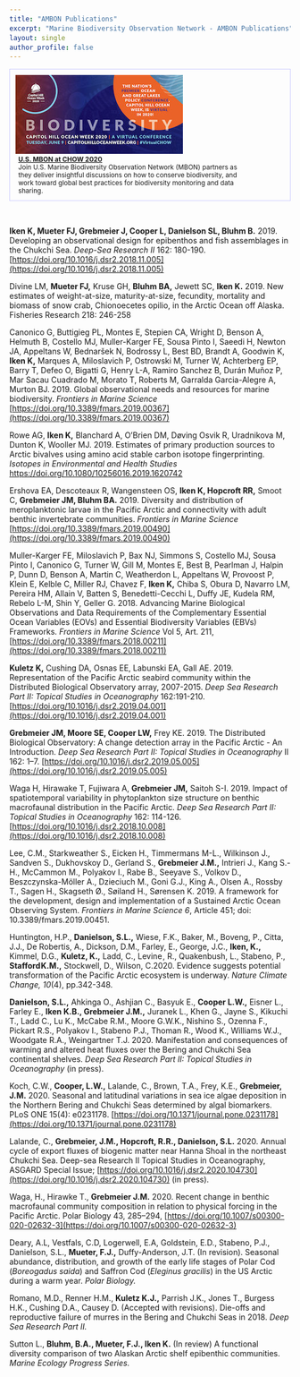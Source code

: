 ```yaml
---
title: "AMBON Publications"
excerpt: "Marine Biodiversity Observation Network - AMBON Publications"
layout: single
author_profile: false
---
```


<div style="padding: 10px; border: 1px solid #ccf; vertical-align:top; display: flex; flex-wrap: wrap;"><div style="width: 330px;"><a href="/pages/chow/"><img src="/images/chow_small.jpg"></a></div><div style="width: 400px; padding-left: 5px; font-size: smaller;"><strong><a href="/pages/chow/">U.S. MBON at CHOW 2020</a></strong><br>Join U.S. Marine Biodiversity Observation Network (MBON) partners as they deliver insightful discussions on how to conserve biodiversity, and work toward global best practices for biodiversity monitoring and data sharing.</div></div>

<p>&nbsp;</p>

**Iken K, Mueter FJ, Grebmeier J, Cooper L, Danielson SL, Bluhm B.** 2019. Developing an observational design for epibenthos and fish assemblages in the Chukchi Sea. _Deep-Sea Research II_ 162: 180-190. [https://doi.org/10.1016/j.dsr2.2018.11.005](https://doi.org/10.1016/j.dsr2.2018.11.005)

Divine LM, **Mueter FJ,** Kruse GH, **Bluhm BA,** Jewett SC, **Iken K.** 2019. New estimates of weight-at-size, maturity-at-size, fecundity, mortality and biomass of snow crab, Chionoecetes opilio, in the Arctic Ocean off Alaska. Fisheries Research 218: 246-258

Canonico G, Buttigieg PL, Montes E, Stepien CA, Wright D, Benson A, Helmuth B, Costello MJ, Muller-Karger FE, Sousa Pinto I, Saeedi H, Newton JA, Appeltans W, Bednaršek N, Bodrossy L, Best BD, Brandt A, Goodwin K, **Iken K,** Marques A, Miloslavich P, Ostrowski M, Turner W, Achterberg EP, Barry T, Defeo O, Bigatti G, Henry L-A, Ramiro Sanchez B, Durán Muñoz P, Mar Sacau Cuadrado M, Morato T, Roberts M, Garralda Garcia-Alegre A, Murton BJ. 2019. Global observational needs and resources for marine biodiversity. _Frontiers in Marine Science_ [https://doi.org/10.3389/fmars.2019.00367](https://doi.org/10.3389/fmars.2019.00367)

Rowe AG, **Iken K,** Blanchard A, O’Brien DM, Døving Osvik R, Uradnikova M, Dunton K, Wooller MJ. 2019. Estimates of primary production sources to Arctic bivalves using amino acid stable carbon isotope fingerprinting. _Isotopes in Environmental and Health Studies_ [https://doi.org/10.1080/10256016.2019.1620742 ](https://doi.org/10.1080/10256016.2019.1620742 )

Ershova EA, Descoteaux R, Wangensteen OS, **Iken K, Hopcroft RR,** Smoot C, **Grebmeier JM, Bluhm BA.** 2019. Diversity and distribution of meroplanktonic larvae in the Pacific Arctic and connectivity with adult benthic invertebrate communities. _Frontiers in Marine Science_ [https://doi.org/10.3389/fmars.2019.00490](https://doi.org/10.3389/fmars.2019.00490)

Muller-Karger FE, Miloslavich P, Bax NJ, Simmons S, Costello MJ, Sousa Pinto I, Canonico G, Turner W, Gill M, Montes E, Best B, Pearlman J, Halpin P, Dunn D, Benson A, Martin C, Weatherdon L, Appeltans W, Provoost P, Klein E, Kelble C, Miller RJ, Chavez F, **Iken K,** Chiba S, Obura D, Navarro LM, Pereira HM, Allain V, Batten S, Benedetti-Cecchi L, Duffy JE, Kudela RM, Rebelo L-M, Shin Y, Geller G. 2018. Advancing Marine Biological Observations and Data Requirements of the Complementary Essential Ocean Variables (EOVs) and Essential Biodiversity Variables (EBVs) Frameworks. _Frontiers in Marine Science_ Vol 5, Art. 211, [https://doi.org/10.3389/fmars.2018.00211](https://doi.org/10.3389/fmars.2018.00211)

**Kuletz K,** Cushing DA, Osnas EE, Labunski EA, Gall AE. 2019. Representation of the Pacific Arctic seabird community within the Distributed Biological Observatory array, 2007-2015. _Deep Sea Research Part II: Topical Studies in Oceanography_ 162:191-210. [https://doi.org/10.1016/j.dsr2.2019.04.001](https://doi.org/10.1016/j.dsr2.2019.04.001)

**Grebmeier JM, Moore SE, Cooper LW,** Frey KE. 2019. The Distributed Biological Observatory: A change detection array in the Pacific Arctic - An Introduction. _Deep Sea Research Part II: Topical Studies in Oceanography_ II 162: 1–7. [https://doi.org/10.1016/j.dsr2.2019.05.005](https://doi.org/10.1016/j.dsr2.2019.05.005)

Waga H, Hirawake T, Fujiwara A, **Grebmeier JM,** Saitoh S-I.  2019. Impact of spatiotemporal variability in phytoplankton size structure on benthic macrofaunal distribution in the Pacific Arctic. _Deep Sea Research Part II: Topical Studies in Oceanography_ 162: 114-126. [https://doi.org/10.1016/j.dsr2.2018.10.008](https://doi.org/10.1016/j.dsr2.2018.10.008)

Lee, C.M., Starkweather S., Eicken H., Timmermans M-L., Wilkinson J., Sandven S., Dukhovskoy D., Gerland S., **Grebmeier J.M.,** Intrieri J., Kang S.-H., McCammon M., Polyakov I., Rabe B., Seeyave S., Volkov D., Beszczynska-Möller A., Dzieciuch M., Goni G.J., King A., Olsen A., Rossby T., Sagen H., Skagseth Ø., Søiland H., Sørensen K. 2019. A framework for the development, design and implementation of a Sustained Arctic Ocean Observing System. _Frontiers in Marine Science 6_, Article 451; doi: 10.3389/fmars.2019.00451.

Huntington, H.P., **Danielson, S.L.,** Wiese, F.K., Baker, M., Boveng, P., Citta, J.J., De Robertis, A., Dickson, D.M., Farley, E., George, J.C., **Iken, K.,** Kimmel, D.G., **Kuletz, K.,** Ladd, C., Levine , R., Quakenbush, L., Stabeno, P., **Stafford K.M.,** Stockwell, D., Wilson, C.2020. Evidence suggests potential transformation of the Pacific Arctic ecosystem is underway. _Nature Climate Change, 10_(4), pp.342-348.

**Danielson, S.L.,** Ahkinga O., Ashjian C., Basyuk E., **Cooper L.W.,** Eisner L., Farley E., **Iken K.B., Grebmeier J.M.,** Juranek L., Khen G., Jayne S., Kikuchi T., Ladd C., Lu K., McCabe R.M., Moore G.W.K., Nishino S., Ozenna F., Pickart R.S., Polyakov I., Stabeno P.J., Thoman R., Wood K., Williams W.J., Woodgate R.A., Weingartner T.J. 2020. Manifestation and consequences of warming and altered heat fluxes over the Bering and Chukchi Sea continental shelves. _Deep Sea Research Part II: Topical Studies in Oceanography_ (in press).

Koch, C.W., **Cooper, L.W.,** Lalande, C., Brown, T.A., Frey, K.E., **Grebmeier, J.M.** 2020. Seasonal and latitudinal variations in sea ice algae deposition in the Northern Bering and Chukchi Seas determined by algal biomarkers. PLoS ONE 15(4): e0231178. [https://doi.org/10.1371/journal.pone.0231178](https://doi.org/10.1371/journal.pone.0231178)

Lalande, C., **Grebmeier, J.M., Hopcroft, R.R., Danielson, S.L.** 2020. Annual cycle of export fluxes of biogenic matter near Hanna Shoal in the northeast Chukchi Sea. Deep-sea Research II Topical Studies in Oceanography, ASGARD Special Issue; [https://doi.org/10.1016/j.dsr2.2020.104730](https://doi.org/10.1016/j.dsr2.2020.104730) (in press).

Waga, H., Hirawke T., **Grebmeier J.M.** 2020. Recent change in benthic macrofaunal community composition in relation to physical forcing in the Pacific Arctic. Polar Biology 43, 285–294, [https://doi.org/10.1007/s00300-020-02632-3](https://doi.org/10.1007/s00300-020-02632-3)

Deary, A.L, Vestfals, C.D, Logerwell, E.A, Goldstein, E.D., Stabeno, P.J., Danielson, S.L., **Mueter, F.J.,** Duffy-Anderson, J.T. (In revision). Seasonal abundance, distribution, and growth of the early life stages of Polar Cod (_Boreogadus saida_) and Saffron Cod (_Eleginus gracilis_) in the US Arctic during a warm year. _Polar Biology._

Romano, M.D., Renner H.M., **Kuletz K.J.,** Parrish J.K., Jones T., Burgess H.K., Cushing D.A., Causey D. (Accepted with revisions). Die-offs and reproductive failure of murres in the Bering and Chukchi Seas in 2018. _Deep Sea Research Part II._

Sutton L., **Bluhm, B.A., Mueter, F.J., Iken K.** (In review) A functional diversity comparison of two Alaskan Arctic shelf epibenthic communities. _Marine Ecology Progress Series._
